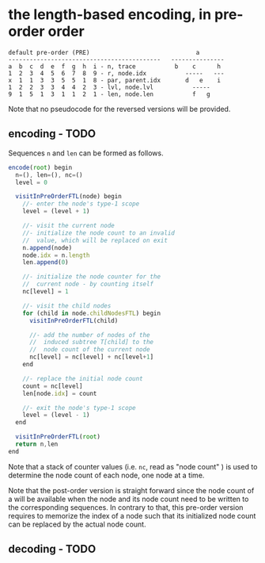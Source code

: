 
<!-- ======================================================================= -->
# the length-based encoding, in pre-order order

```
default pre-order (PRE)                              a
-------------------------------------------   ---------------
a  b  c  d  e  f  g  h  i - n, trace           b    c      h
1  2  3  4  5  6  7  8  9 - r, node.idx           -----   ---
x  1  1  3  3  5  5  1  8 - par, parent.idx       d   e    i
1  2  2  3  3  4  4  2  3 - lvl, node.lvl           -----
9  1  5  1  3  1  1  2  1 - len, node.len           f   g
```

Note that no pseudocode for the reversed versions will be provided.

<!-- ======================================================================= -->
## encoding - TODO

Sequences `n` and `len` can be formed as follows.

```js
encode(root) begin
  n=(), len=(), nc=()
  level = 0

  visitInPreOrderFTL(node) begin
    //- enter the node's type-1 scope
    level = (level + 1)

    //- visit the current node
    //- initialize the node count to an invalid
    //  value, which will be replaced on exit
    n.append(node)
    node.idx = n.length
    len.append(0)

    //- initialize the node counter for the
    //  current node - by counting itself
    nc[level] = 1

    //- visit the child nodes
    for (child in node.childNodesFTL) begin
      visitInPreOrderFTL(child)

      //- add the number of nodes of the
      //  induced subtree T[child] to the
      //  node count of the current node
      nc[level] = nc[level] + nc[level+1]
    end

    //- replace the initial node count
    count = nc[level]
    len[node.idx] = count

    //- exit the node's type-1 scope
    level = (level - 1)
  end

  visitInPreOrderFTL(root)
  return n,len
end
```

Note that a stack of counter values (i.e. `nc`, read as "node count" ) is used
to determine the node count of each node, one node at a time.

Note that the post-order version is straight forward since the node count of
a will be available when the node and its node count need to be written to the
corresponding sequences. In contrary to that, this pre-order version requires
to memorize the index of a node such that its initialized node count can be
replaced by the actual node count.

<!-- ======================================================================= -->
## decoding - TODO

